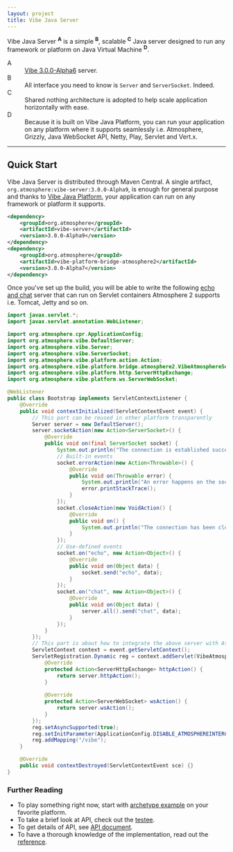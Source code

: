 ```yaml
---
layout: project
title: Vibe Java Server
---
```


Vibe Java Server <sup><strong>A</strong></sup> is a simple <sup><strong>B</strong></sup>, scalable <sup><strong>C</strong></sup> Java server designed to run any framework or platform on Java Virtual Machine <sup><strong>D</strong></sup>.

<dl>
    <dt>A</dt>
    <dd><a href="/projects/vibe-protocol/3.0.0-Alpha6">Vibe 3.0.0-Alpha6</a> server.</dd>
    <dt>B</dt>
    <dd>All interface you need to know is <code>Server</code> and <code>ServerSocket</code>. Indeed.</dd>
    <dt>C</dt>
    <dd>Shared nothing architecture is adopted to help scale application horizontally with ease.</dd>
    <dt>D</dt>
    <dd>Because it is built on Vibe Java Platform, you can run your application on any platform where it supports seamlessly i.e. Atmosphere, Grizzly, Java WebSocket API, Netty, Play, Servlet and Vert.x.</dd>
</dl> 

---

## Quick Start
Vibe Java Server is distributed through Maven Central. A single artifact, <code>org.atmosphere:vibe-server:3.0.0-Alpha9</code>, is enough for general purpose and thanks to [Vibe Java Platform](/projects/vibe-java-platform/), your application can run on any framework or platform it supports.

```xml
<dependency>
    <groupId>org.atmosphere</groupId>
    <artifactId>vibe-server</artifactId>
    <version>3.0.0-Alpha9</version>
</dependency>
<dependency>
    <groupId>org.atmosphere</groupId>
    <artifactId>vibe-platform-bridge-atmosphere2</artifactId>
    <version>3.0.0-Alpha7</version>
</dependency>
```

Once you've set up the build, you will be able to write the following [echo and chat](/projects/vibe-protocol/3.0.0-Alpha6/reference/#example) server that can run on Servlet containers Atmosphere 2 supports i.e. Tomcat, Jetty and so on.

```java
import javax.servlet.*;
import javax.servlet.annotation.WebListener;

import org.atmosphere.cpr.ApplicationConfig;
import org.atmosphere.vibe.DefaultServer;
import org.atmosphere.vibe.Server;
import org.atmosphere.vibe.ServerSocket;
import org.atmosphere.vibe.platform.action.Action;
import org.atmosphere.vibe.platform.bridge.atmosphere2.VibeAtmosphereServlet;
import org.atmosphere.vibe.platform.http.ServerHttpExchange;
import org.atmosphere.vibe.platform.ws.ServerWebSocket;

@WebListener
public class Bootstrap implements ServletContextListener {
    @Override
    public void contextInitialized(ServletContextEvent event) {
        // This part can be reused in other platform transparently
        Server server = new DefaultServer();
        server.socketAction(new Action<ServerSocket>() {
            @Override
            public void on(final ServerSocket socket) {
                System.out.println("The connection is established successfully and communication is possible");
                // Built-in events
                socket.errorAction(new Action<Throwable>() {
                    @Override
                    public void on(Throwable error) {
                        System.out.println("An error happens on the socket");
                        error.printStackTrace();
                    }
                });
                socket.closeAction(new VoidAction() {
                    @Override
                    public void on() {
                        System.out.println("The connection has been closed or has been regarded as closed");
                    }
                });
                // Use-defined events
                socket.on("echo", new Action<Object>() {
                    @Override
                    public void on(Object data) {
                        socket.send("echo", data);
                    }
                });
                socket.on("chat", new Action<Object>() {
                    @Override
                    public void on(Object data) {
                        server.all().send("chat", data);
                    }
                });
            }
        });
        // This part is about how to integrate the above server with Atmosphere
        ServletContext context = event.getServletContext();
        ServletRegistration.Dynamic reg = context.addServlet(VibeAtmosphereServlet.class.getName(), new VibeAtmosphereServlet() {
            @Override
            protected Action<ServerHttpExchange> httpAction() {
                return server.httpAction();
            }
            
            @Override
            protected Action<ServerWebSocket> wsAction() {
                return server.wsAction();
            }
        });
        reg.setAsyncSupported(true);
        reg.setInitParameter(ApplicationConfig.DISABLE_ATMOSPHEREINTERCEPTOR, Boolean.TRUE.toString());
        reg.addMapping("/vibe");
    }

    @Override
    public void contextDestroyed(ServletContextEvent sce) {}
}
```

### Further Reading

* To play something right now, start with [archetype example](https://github.com/vibe-project/vibe-examples/tree/master/archetype/vibe-java-server) on your favorite platform.
* To take a brief look at API, check out the [testee](https://github.com/vibe-project/vibe-java-server/blob/v3.0.0-Alpha9/server/src/test/java/org/atmosphere/vibe/ProtocolTest.java#L49-L103).
* To get details of API, see [API document](/projects/vibe-java-server/3.0.0-Alpha9/apidocs/).
* To have a thorough knowledge of the implementation, read out the [reference](/projects/vibe-java-server/3.0.0-Alpha9/reference/).